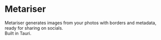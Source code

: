 # Metariser  
Metariser generates images from your photos with borders and metadata, ready for sharing on socials.  
Built in Tauri.  
